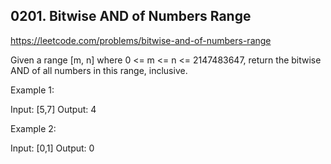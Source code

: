 ## 0201. Bitwise AND of Numbers Range

https://leetcode.com/problems/bitwise-and-of-numbers-range

Given a range [m, n] where 0 <= m <= n <= 2147483647, return the bitwise AND of all numbers in this range, inclusive.

Example 1:

Input: [5,7]
Output: 4

Example 2:

Input: [0,1]
Output: 0
